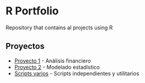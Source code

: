 # R Portfolio

Repository that contains al projects using R

## Proyectos

- [Proyecto 1](./Proyecto1) - Análisis financiero  
- [Proyecto 2](./Proyecto2) - Modelado estadístico  
- [Scripts varios](./ScriptsVariados) - Scripts independientes y utilitarios  

